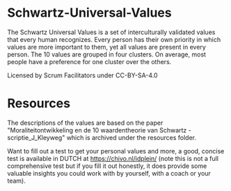 # Schwartz-Universal-Values
The Schwartz Universal Values is a set of interculturally validated values that every human recognizes. Every person has their own priority in which values are more important to them, yet all values are present in every person. The 10 values are grouped in four clusters. On average, most people have a preference for one cluster over the others.

Licensed by Scrum Facilitators under CC-BY-SA-4.0

# Resources
The descriptions of the values are based on the paper "Moraliteitontwikkeling en de 10 waardentheorie van Schwartz - scriptie_J_Kleyweg" which is archived under the resources folder.

Want to fill out a test to get your personal values and more, a good, concise test is available in DUTCH at https://chivo.nl/idplein/ (note this is not a full comprehensive test but if you fill it out honestly, it does provide some valuable insights you could work with by yourself, with a coach or your team).
